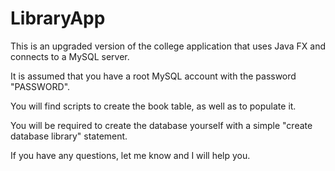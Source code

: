 # LibraryApp
This is an upgraded version of the college application that uses Java FX and connects to a MySQL server.

It is assumed that you have a root MySQL account with the password "PASSWORD". 

You will find scripts to create the book table, as well as to populate it. 

You will be required to create the database yourself with a simple "create database library" statement.

If you have any questions, let me know and I will help you.

